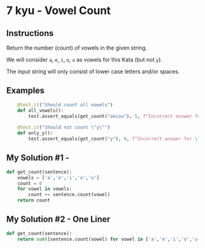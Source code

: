 # 7 kyu - Vowel Count
## Instructions
Return the number (count) of vowels in the given string.

We will consider `a`, `e`, `i`, `o`, `u` as vowels for this Kata (but not `y`).

The input string will only consist of lower case letters and/or spaces.

## Examples
```python
    @test.it("Should count all vowels")
    def all_vowels():
        test.assert_equals(get_count("aeiou"), 5, f"Incorrect answer for \"aeiou\"")
        
    @test.it("Should not count \"y\"")
    def only_y():
        test.assert_equals(get_count("y"), 0, f"Incorrect answer for \"y\"")    
```

## My Solution #1 - 
```python
def get_count(sentence):
    vowels = ['a','e','i','o','u']
    count = 0
    for vowel in vowels:
        count += sentence.count(vowel)
    return count
```

## My Solution #2 - One Liner
```python
def get_count(sentence):
    return sum([sentence.count(vowel) for vowel in ['a','e','i','o','u']])
```